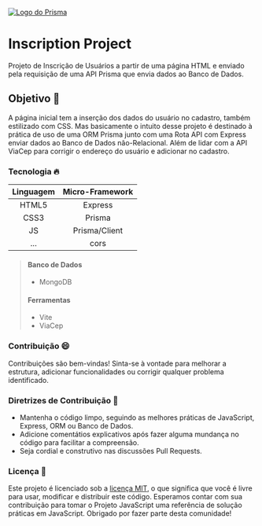 [![Logo do Prisma](https://img.icons8.com/?size=100&id=zJh5Gyrd6ZKu&format=png&color=000000)](https://prisma.io)
# Inscription Project
 Projeto de Inscrição de Usuários a partir de uma página HTML e enviado pela requisição de uma API Prisma que envia dados ao Banco de Dados.

## Objetivo 🎯
 A página inicial tem a inserção dos dados do usuário no cadastro, também estilizado com CSS. Mas basicamente o intuito desse projeto é destinado à prática de uso de uma ORM Prisma junto com uma Rota API com Express enviar dados ao Banco de Dados não-Relacional. Além de lidar com a API ViaCep para corrigir o endereço do usuário e adicionar no cadastro.

### Tecnologia 🔥
Linguagem | Micro-Framework
:---: | :---: 
HTML5 | Express
CSS3 | Prisma
JS | Prisma/Client
 ... | cors

> #### Banco de Dados
> - MongoDB
>
> #### Ferramentas
> - Vite
> - ViaCep

### Contribuição 😄
 Contribuições são bem-vindas! Sinta-se à vontade para melhorar a estrutura, adicionar funcionalidades ou corrigir qualquer problema identificado.

### Diretrizes de Contribuição 📌
- Mantenha o código limpo, seguindo as melhores práticas de JavaScript, Express, ORM ou Banco de Dados.
- Adicione comentátios explicativos após fazer alguma mundança no código para facilitar a compreensão.
- Seja cordial e construtivo nas discussões Pull Requests.

### Licença 📁
 Este projeto é licenciado sob a [licença MIT](LICENSE), o que significa que você é livre para usar, modificar e distribuir este código.
 Esperamos contar com sua contribuição para tomar o Projeto JavaScript uma referência de solução práticas em JavaScript. Obrigado por fazer parte desta comunidade!
